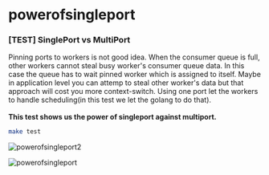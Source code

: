 # powerofsingleport
### [TEST] SinglePort vs MultiPort

  Pinning ports to workers is not good idea. When the consumer queue is full, other workers cannot steal busy worker's consumer queue data. In this case the queue has to wait pinned worker which is assigned to itself. Maybe in application level you can attemp to steal other worker's data but that approach will cost you more context-switch. Using one port let the workers to handle scheduling(in this test we let the golang to do that). 
 <br/><br/>__This test shows us the power of singleport against multiport.__

```bash
make test
```
 
![powerofsingleport2](https://github.com/abdullahb53/powerofsingleport/assets/29378922/21842e6d-e276-44a6-9a84-1c76ec0b6a64)

![powerofsingleport](https://github.com/abdullahb53/powerofsingleport/assets/29378922/11262fd1-66eb-4c1e-95f6-cc19e9fdd133)
